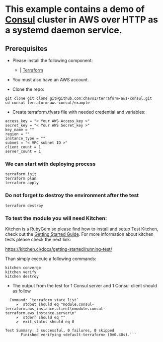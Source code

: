# This example contains a demo of [Consul](https://www.consul.io/) cluster in AWS over HTTP as a systemd daemon service.

## Prerequisites

- Please install the following component:

  - | [Terraform](https://www.terraform.io/)

- You must also have an AWS account. 
- Clone the repo:
```
git clone git clone git@github.com:chavo1/terraform-aws-consul.git
cd consul terraform-aws-consul/example
```
- Create terraform.tfvars file with needed credential and variables:
```
access_key = "< Your AWS Access_key >"
secret_key = "< Your AWS Secret_key >"
key_name = ""
region = ""
instance_type = ""
subnet = "< VPC subnet ID >"
client_count = 1
server_count = 1
```

### We can start with deploying process
```
terraform init
terraform plan
terraform apply
```
### Do not forget to destroy the environment after the test
```
terraform destroy
```

### To test the module you will need Kitchen:

Kitchen is a RubyGem so please find how to install and setup Test Kitchen, check out the [Getting Started Guide](http://kitchen.ci/docs/getting-started/).
For more information about kitchen tests please check the next link:

https://kitchen.ci/docs/getting-started/running-test/

Than simply execute a following commands:
```
kitchen converge
kitchen verify
kitchen destroy
```
- The output from the test for 1 Consul server and 1 Consul client should as follow
```
  Command: `terraform state list`
     ✔  stdout should eq "module.consul-terraform.aws_instance.client\nmodule.consul-terraform.aws_instance.server\n"
     ✔  stderr should eq ""
     ✔  exit_status should eq 0

Test Summary: 3 successful, 0 failures, 0 skipped
       Finished verifying <default-terraform> (0m0.40s).```
